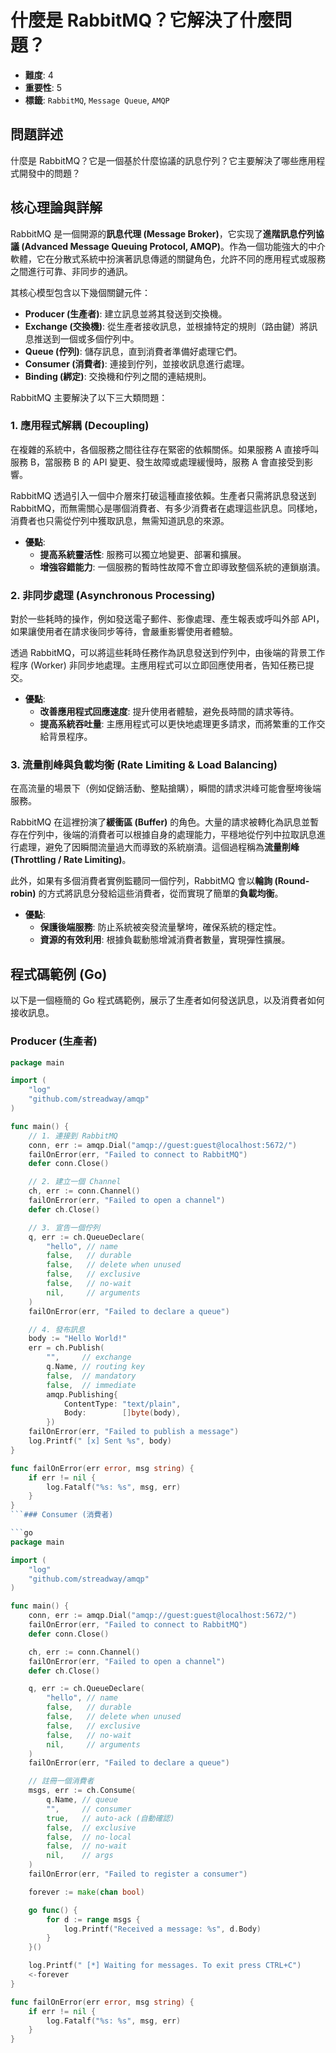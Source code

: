 # 什麼是 RabbitMQ？它解決了什麼問題？

- **難度**: 4
- **重要性**: 5
- **標籤**: `RabbitMQ`, `Message Queue`, `AMQP`

## 問題詳述

什麼是 RabbitMQ？它是一個基於什麼協議的訊息佇列？它主要解決了哪些應用程式開發中的問題？

## 核心理論與詳解

RabbitMQ 是一個開源的**訊息代理 (Message Broker)**，它实现了**進階訊息佇列協議 (Advanced Message Queuing Protocol, AMQP)**。作為一個功能強大的中介軟體，它在分散式系統中扮演著訊息傳遞的關鍵角色，允許不同的應用程式或服務之間進行可靠、非同步的通訊。

其核心模型包含以下幾個關鍵元件：

- **Producer (生產者)**: 建立訊息並將其發送到交換機。
- **Exchange (交換機)**: 從生產者接收訊息，並根據特定的規則（路由鍵）將訊息推送到一個或多個佇列中。
- **Queue (佇列)**: 儲存訊息，直到消費者準備好處理它們。
- **Consumer (消費者)**: 連接到佇列，並接收訊息進行處理。
- **Binding (綁定)**: 交換機和佇列之間的連結規則。

RabbitMQ 主要解決了以下三大類問題：

### 1. 應用程式解耦 (Decoupling)

在複雜的系統中，各個服務之間往往存在緊密的依賴關係。如果服務 A 直接呼叫服務 B，當服務 B 的 API 變更、發生故障或處理緩慢時，服務 A 會直接受到影響。

RabbitMQ 透過引入一個中介層來打破這種直接依賴。生產者只需將訊息發送到 RabbitMQ，而無需關心是哪個消費者、有多少消費者在處理這些訊息。同樣地，消費者也只需從佇列中獲取訊息，無需知道訊息的來源。

- **優點**:
  - **提高系統靈活性**: 服務可以獨立地變更、部署和擴展。
  - **增強容錯能力**: 一個服務的暫時性故障不會立即導致整個系統的連鎖崩潰。

### 2. 非同步處理 (Asynchronous Processing)

對於一些耗時的操作，例如發送電子郵件、影像處理、產生報表或呼叫外部 API，如果讓使用者在請求後同步等待，會嚴重影響使用者體驗。

透過 RabbitMQ，可以將這些耗時任務作為訊息發送到佇列中，由後端的背景工作程序 (Worker) 非同步地處理。主應用程式可以立即回應使用者，告知任務已提交。

- **優點**:
  - **改善應用程式回應速度**: 提升使用者體驗，避免長時間的請求等待。
  - **提高系統吞吐量**: 主應用程式可以更快地處理更多請求，而將繁重的工作交給背景程序。

### 3. 流量削峰與負載均衡 (Rate Limiting & Load Balancing)

在高流量的場景下（例如促銷活動、整點搶購），瞬間的請求洪峰可能會壓垮後端服務。

RabbitMQ 在這裡扮演了**緩衝區 (Buffer)** 的角色。大量的請求被轉化為訊息並暫存在佇列中，後端的消費者可以根據自身的處理能力，平穩地從佇列中拉取訊息進行處理，避免了因瞬間流量過大而導致的系統崩潰。這個過程稱為**流量削峰 (Throttling / Rate Limiting)**。

此外，如果有多個消費者實例監聽同一個佇列，RabbitMQ 會以**輪詢 (Round-robin)** 的方式將訊息分發給這些消費者，從而實現了簡單的**負載均衡**。

- **優點**:
  - **保護後端服務**: 防止系統被突發流量擊垮，確保系統的穩定性。
  - **資源的有效利用**: 根據負載動態增減消費者數量，實現彈性擴展。

## 程式碼範例 (Go)

以下是一個極簡的 Go 程式碼範例，展示了生產者如何發送訊息，以及消費者如何接收訊息。

### Producer (生產者)

```go
package main

import (
    "log"
    "github.com/streadway/amqp"
)

func main() {
    // 1. 連接到 RabbitMQ
    conn, err := amqp.Dial("amqp://guest:guest@localhost:5672/")
    failOnError(err, "Failed to connect to RabbitMQ")
    defer conn.Close()

    // 2. 建立一個 Channel
    ch, err := conn.Channel()
    failOnError(err, "Failed to open a channel")
    defer ch.Close()

    // 3. 宣告一個佇列
    q, err := ch.QueueDeclare(
        "hello", // name
        false,   // durable
        false,   // delete when unused
        false,   // exclusive
        false,   // no-wait
        nil,     // arguments
    )
    failOnError(err, "Failed to declare a queue")

    // 4. 發布訊息
    body := "Hello World!"
    err = ch.Publish(
        "",     // exchange
        q.Name, // routing key
        false,  // mandatory
        false,  // immediate
        amqp.Publishing{
            ContentType: "text/plain",
            Body:        []byte(body),
        })
    failOnError(err, "Failed to publish a message")
    log.Printf(" [x] Sent %s", body)
}

func failOnError(err error, msg string) {
    if err != nil {
        log.Fatalf("%s: %s", msg, err)
    }
}
```### Consumer (消費者)

```go
package main

import (
    "log"
    "github.com/streadway/amqp"
)

func main() {
    conn, err := amqp.Dial("amqp://guest:guest@localhost:5672/")
    failOnError(err, "Failed to connect to RabbitMQ")
    defer conn.Close()

    ch, err := conn.Channel()
    failOnError(err, "Failed to open a channel")
    defer ch.Close()

    q, err := ch.QueueDeclare(
        "hello", // name
        false,   // durable
        false,   // delete when unused
        false,   // exclusive
        false,   // no-wait
        nil,     // arguments
    )
    failOnError(err, "Failed to declare a queue")

    // 註冊一個消費者
    msgs, err := ch.Consume(
        q.Name, // queue
        "",     // consumer
        true,   // auto-ack (自動確認)
        false,  // exclusive
        false,  // no-local
        false,  // no-wait
        nil,    // args
    )
    failOnError(err, "Failed to register a consumer")

    forever := make(chan bool)

    go func() {
        for d := range msgs {
            log.Printf("Received a message: %s", d.Body)
        }
    }()

    log.Printf(" [*] Waiting for messages. To exit press CTRL+C")
    <-forever
}

func failOnError(err error, msg string) {
    if err != nil {
        log.Fatalf("%s: %s", msg, err)
    }
}
```
